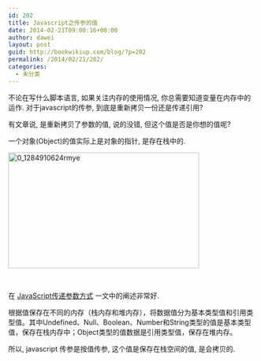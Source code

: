 ```yaml
---
id: 202
title: Javascript之传参的值
date: 2014-02-21T09:00:16+00:00
author: dawei
layout: post
guid: http://bookwikiup.com/blog/?p=202
permalink: /2014/02/21/202/
categories:
  - 未分类
---
```

不论在写什么脚本语言, 如果关注内存的使用情况, 你总需要知道变量在内存中的运作. 对于javascript的传参, 到底是重新拷贝一份还是传递引用?
  
有文章说, 是重新拷贝了参数的值, 说的没错, 但这个值是否是你想的值呢?

一个对象(Object)的值实际上是对象的指针, 是存在栈中的.

[<img src="http://www.bookwikiup.com/wp-content/uploads/2014/02/0_1284910624rmye.jpg" alt="0_1284910624rmye" width="387" height="235" class="alignnone size-full wp-image-340" />](http://www.bookwikiup.com/wp-content/uploads/2014/02/0_1284910624rmye.jpg)
  
&nbsp;

在 [JavaScript传递参数方式](http://www.epooren.com/blog/javascript%E4%BC%A0%E9%80%92%E5%8F%82%E6%95%B0%E6%96%B9%E5%BC%8F/) 一文中的阐述非常好.

根据值保存在不同的内存（栈内存和堆内存），将数据值分为基本类型值和引用类型值。其中Undefined、Null、Boolean、Number和String类型的值是基本类型值，保存在栈内存中；Object类型的值数据是引用类型值，保存在堆内存。

所以, javascript 传参是按值传参, 这个值是保存在栈空间的值, 是会拷贝的.